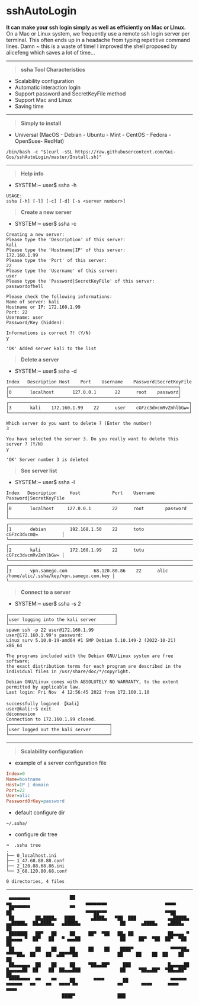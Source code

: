 # sshAutoLogin

**It can make your ssh login simply as well as efficiently on Mac or LInux.**
On a Mac or Linux system, we frequently use a remote ssh login server per terminal.
This often ends up in a headache from typing repetitive command lines.
Damn ~ this is a waste of time!
I improved the shell proposed by alicefeng which saves a lot of time...

___

> **ssha Tool Characteristics**
- Scalability configuration
- Automatic interaction login
- Support password and SecretKeyFile method
- Support Mac and Linux
- Saving time

___

> **Simply to install**
- Universal (MacOS - Debian - Ubuntu - Mint - CentOS - Fedora - OpenSuse- RedHat)
~~~shell
/bin/bash -c "$(curl -sSL https://raw.githubusercontent.com/Gui-Gos/sshAutoLogin/master/Install.sh)"
~~~

___

> **Help info**
- SYSTEM:~ user$ ssha -h
~~~shell
USAGE:
ssha [-h] [-l] [-c] [-d] [-s <server number>]
~~~

> **Create a new server**
- SYSTEM:~ user$ ssha -c
~~~shell
Creating a new server:
Please type the 'Description' of this server:
kali
Please type the 'Hostname|IP' of this server:
172.160.1.99
Please type the 'Port' of this server:
22
Please type the 'Username' of this server:
user
Please type the 'Password|SecretKeyFile' of this server:
passwordofhell

Please check the following informations:
Name of server: kali 
Hostname or IP: 172.160.1.99 
Port: 22 
Username: user 
Password/Key (hidden):  

Informations is correct ?! (Y/N)
y

'OK' Added server kali to the list
~~~

> **Delete a server**
- SYSTEM:~ user$ ssha -d
~~~shell
Index	Description	Host	Port	Username	Password|SecretKeyFile
┌────────────────────────────────────────────────────────────────┐
│0       localhost       127.0.0.1       22      root    password│
└────────────────────────────────────────────────────────────────┘
┌────────────────────────────────────────────────────────────────────┐
│3       kali    172.160.1.99    22      user    cGFzc3dvcmRvZmhlbGw=│
└────────────────────────────────────────────────────────────────────┘

Which server do you want to delete ? (Enter the number)
3

You have selected the server 3. Do you really want to delete this server ? (Y/N)
y

'OK' Server number 3 is deleted
~~~

> **See server list**
- SYSTEM:~ user$ ssha -l
~~~shell
Index	Description		Host			Port	Username    Password|SecretKeyFile
┌────────────────────────────────────────────────────────────────────────────────┐
│0       localhost     127.0.0.1      	22      root        password             │
└────────────────────────────────────────────────────────────────────────────────┘
┌────────────────────────────────────────────────────────────────────────────────┐
│1       debian  		192.168.1.50   	22      toto        cGFzc3dvcmQ=         │
└────────────────────────────────────────────────────────────────────────────────┘
┌────────────────────────────────────────────────────────────────────────────────┐
│2       kali  			172.160.1.99   	22      tutu        cGFzc3dvcmRvZmhlbGw= │
└────────────────────────────────────────────────────────────────────────────────┘
┌────────────────────────────────────────────────────────────────────────────────────────────────────────┐
│3       vpn.samego.com          68.120.80.86    22      alic    /home/alic/.ssha/key/vpn.samego.com.key │
└────────────────────────────────────────────────────────────────────────────────────────────────────────┘
~~~

> **Connect to a server**
- SYSTEM:~ user$ ssha -s 2
~~~shell
┌────────────────────────────────────────┐
│user logging into the kali server       │
└────────────────────────────────────────┘
spawn ssh -p 22 user@172.160.1.99
user@172.160.1.99's password: 
Linux surv 5.10.0-19-amd64 #1 SMP Debian 5.10.149-2 (2022-10-21) x86_64

The programs included with the Debian GNU/Linux system are free software;
the exact distribution terms for each program are described in the
individual files in /usr/share/doc/*/copyright.

Debian GNU/Linux comes with ABSOLUTELY NO WARRANTY, to the extent
permitted by applicable law.
Last login: Fri Nov  4 12:56:45 2022 from 172.160.1.10

successfully logined 【kali】
user@kali:~$ exit
déconnexion
Connection to 172.160.1.99 closed.
┌──────────────────────────────────────┐
│user logged out the kali server       │
└──────────────────────────────────────┘
~~~

___

> **Scalability configuration**
- example of a server configuration file
~~~ini
Index=0
Name=hostname
Host=IP | domain
Port=22
User=alic
PasswordOrKey=password
~~~

- default configure dir
~~~shell
~/.ssha/
~~~

- configure dir tree
~~~shell
➜  .ssha tree
.
├── 0_localhost.ini
├── 1_47.68.88.88.conf
├── 2_120.88.68.86.ini
└── 3_68.120.80.68.conf

0 directories, 4 files
~~~

___

~~~shell                                                                                                                                                    
 ▄▄▄▄▄▄▄▄               ██                                                       ▄▄                            ▄▄▄▄▄▄▄▄                      ▄▄▄▄     
 ██▀▀▀▀▀▀               ▀▀                                                       ██                            ▀▀▀██▀▀▀                      ▀▀██     
 ██        ██▄████▄   ████      ▄████▄   ▀██  ███            ▄▄█████▄  ▄▄█████▄  ██▄████▄   ▄█████▄               ██      ▄████▄    ▄████▄     ██     
 ███████   ██▀   ██     ██     ██▀  ▀██   ██▄ ██             ██▄▄▄▄ ▀  ██▄▄▄▄ ▀  ██▀   ██   ▀ ▄▄▄██               ██     ██▀  ▀██  ██▀  ▀██    ██     
 ██        ██    ██     ██     ██    ██    ████▀              ▀▀▀▀██▄   ▀▀▀▀██▄  ██    ██  ▄██▀▀▀██               ██     ██    ██  ██    ██    ██     
 ██▄▄▄▄▄▄  ██    ██     ██     ▀██▄▄██▀     ███              █▄▄▄▄▄██  █▄▄▄▄▄██  ██    ██  ██▄▄▄███               ██     ▀██▄▄██▀  ▀██▄▄██▀    ██▄▄▄  
 ▀▀▀▀▀▀▀▀  ▀▀    ▀▀     ██       ▀▀▀▀       ██                ▀▀▀▀▀▀    ▀▀▀▀▀▀   ▀▀    ▀▀   ▀▀▀▀ ▀▀               ▀▀       ▀▀▀▀      ▀▀▀▀       ▀▀▀▀  
                     ████▀                ███                                                                                                         
~~~
